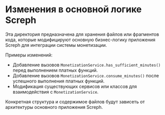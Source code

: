 # Изменения в основной логике Screph

Эта директория предназначена для хранения файлов или фрагментов кода, которые модифицируют основную бизнес-логику приложения Screph для интеграции системы монетизации.

Примеры изменений:

*   Добавление вызовов `MonetizationService.has_sufficient_minutes()` перед выполнением платных функций.
*   Добавление вызовов `MonetizationService.consume_minutes()` после успешного выполнения платных функций.
*   Модификация существующих сервисов или классов для взаимодействия с `MonetizationService`.

Конкретная структура и содержимое файлов будут зависеть от архитектуры основного приложения Screph.